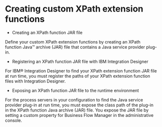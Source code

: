 <!-- image -->

# Creating custom XPath extension functions

- Creating an XPath function JAR file

Define your custom XPath extension functions by creating an XPath function Java™ archive (JAR) file that contains a Java service provider plug-in.
- Registering an XPath function JAR file with IBM Integration Designer

For IBM® Integration Designer to find your XPath extension function JAR file at run time, you must register the paths of your XPath extension function files with Integration Designer.
- Exposing an XPath function JAR file to the runtime environment

For the process servers in your configuration to find the Java service provider plug-in at run time, you must expose the class path of the plug-in in the XPath function Java archive (JAR) file. You expose the JAR file by setting a custom property for Business Flow Manager in the administrative console.